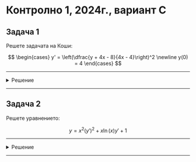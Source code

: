 # Контролно 1, 2024г., вариант C

## Задача 1

Решете задачата на Коши:

$$
\begin{cases}
y' = \left(\dfrac{y + 4x - 8}{4x - 4}\right)^2 \newline
y(0) = 4
\end{cases}
$$

---

<details>
    <summary>Решение</summary>

Решаваме системата

$$
\begin{cases}
y+4x-8=0\\
4x-4 = 0
\end{cases}
$$

Решението на системата е $(x_0, y_0) = (1, 4)$

Полагаме

$$u = x-1$$

$$v = y - 4$$

$$v' = \left(\dfrac{v+4+4u+4-8}{4u+4-4}\right)^2 = \left(\dfrac{v+4u}{4u}\right)^2 = \left(\dfrac{v}{4u}+1\right)^2$$

Получихме хомогенно уравнение

Полагаме

$$z = \dfrac{v}{u}$$

Така

$$v = zu$$

$$v' = z'u + z$$

Заместваме в уравнението

$$z'u + z = \dfrac{1}{16}(z+4)^2$$

$$16z'u + 16z = z^2+8z+16$$

$$16z'u = z^2-8z+16$$

$$16z'u = (z-4)^2$$

$$\dfrac{z'}{(z-4)^2} = \dfrac{1}{16u}$$

$$\displaystyle \int\dfrac{1}{(z-4)^2}\space d(z-4) = \dfrac{1}{16}\int\dfrac{1}{u}\space du$$

$$-\dfrac{1}{z-4} = \dfrac{\ln{|u|}}{16} + C$$

$$z = 4 - \dfrac{16}{16C+\ln{|u|}}$$

$$\dfrac{y-4}{x-1} = 4-\dfrac{16}{16C+\ln{|x-1|}}$$

Прилагаме началното условие $y(0) = 4$

$$\dfrac{4-4}{0-1} = 4 - \dfrac{16}{\ln{|-1|} + 16C}$$

$$0 = 4-\dfrac{16}{16C}$$

$$C = \dfrac{1}{4}$$

Така получаваме окончателно решение

$$y = 4 + (x-1)\left(4-\dfrac{16}{4+\ln{|x-1|}}\right)$$
</details>

---

## Задача 2

Решете уравнението:

$$y = x^2(y')^2 + x\ln(x)y' + 1$$

---

<details>
    <summary>Решение</summary>

Още няма решение :(
</details>

---
